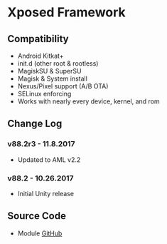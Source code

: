 # Xposed Framework

## Compatibility
* Android Kitkat+
* init.d (other root & rootless)
* MagiskSU & SuperSU
* Magisk & System install
* Nexus/Pixel support (A/B OTA)
* SELinux enforcing
* Works with nearly every device, kernel, and rom

## Change Log
### v88.2r3 - 11.8.2017
* Updated to AML v2.2

### v88.2 - 10.26.2017
* Initial Unity release

## Source Code
* Module [GitHub](https://github.com/therealahrion/Audio-Modification-Library)

